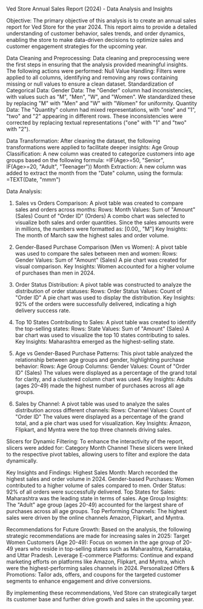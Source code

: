 Ved Store Annual Sales Report (2024) - Data Analysis and Insights

Objective:
The primary objective of this analysis is to create an annual sales report for Ved Store for the year 2024. This report aims to provide a detailed understanding of customer behavior, sales trends, and order dynamics, enabling the store to make data-driven decisions to optimize sales and customer engagement strategies for the upcoming year.

Data Cleaning and Preprocessing:
Data cleaning and preprocessing were the first steps in ensuring that the analysis provided meaningful insights. The following actions were performed:
Null Value Handling:
Filters were applied to all columns, identifying and removing any rows containing missing or null values to ensure a clean dataset.
Standardization of Categorical Data:
Gender Data: The "Gender" column had inconsistencies, with values such as "M", "Men", "W", and "Women". We standardized these by replacing "M" with "Men" and "W" with "Women" for uniformity.
Quantity Data: The "Quantity" column had mixed representations, with "one" and "1", "two" and "2" appearing in different rows. These inconsistencies were corrected by replacing textual representations ("one" with "1" and "two" with "2").

Data Transformation:
After cleaning the dataset, the following transformations were applied to facilitate deeper insights:
Age Group Classification: A new column was created to categorize customers into age groups based on the following formula:
=IF(Age>=50, "Senior", IF(Age>=20, "Adult", "Teenager"))
Month Extraction: A new column was added to extract the month from the "Date" column, using the formula:
=TEXT(Date, "mmm")

Data Analysis:
1. Sales vs Orders Comparison:
A pivot table was created to compare sales and orders across months:
Rows: Month
Values:
Sum of "Amount" (Sales)
Count of "Order ID" (Orders)
A combo chart was selected to visualize both sales and order quantities. Since the sales amounts were in millions, the numbers were formatted as:
[0.00,, "M"]
Key Insights:
The month of March saw the highest sales and order volume.

2. Gender-Based Purchase Comparison (Men vs Women):
A pivot table was used to compare the sales between men and women:
Rows: Gender
Values: Sum of "Amount" (Sales)
A pie chart was created for visual comparison.
Key Insights:
Women accounted for a higher volume of purchases than men in 2024.

3. Order Status Distribution:
A pivot table was constructed to analyze the distribution of order statuses:
Rows: Order Status
Values: Count of "Order ID"
A pie chart was used to display the distribution.
Key Insights:
92% of the orders were successfully delivered, indicating a high delivery success rate.

4. Top 10 States Contributing to Sales:
A pivot table was created to identify the top-selling states:
Rows: State
Values: Sum of "Amount" (Sales)
A bar chart was used to visualize the top 10 states contributing to sales.
Key Insights:
Maharashtra emerged as the highest-selling state.

5. Age vs Gender-Based Purchase Patterns:
This pivot table analyzed the relationship between age groups and gender, highlighting purchase behavior:
Rows: Age Group
Columns: Gender
Values: Count of "Order ID" (Sales)
The values were displayed as a percentage of the grand total for clarity, and a clustered column chart was used.
Key Insights:
Adults (ages 20-49) made the highest number of purchases across all age groups.

6. Sales by Channel:
A pivot table was used to analyze the sales distribution across different channels:
Rows: Channel
Values: Count of "Order ID"
The values were displayed as a percentage of the grand total, and a pie chart was used for visualization.
Key Insights:
Amazon, Flipkart, and Myntra were the top three channels driving sales.

Slicers for Dynamic Filtering:
To enhance the interactivity of the report, slicers were added for:
Category
Month
Channel
These slicers were linked to the respective pivot tables, allowing users to filter and explore the data dynamically.

Key Insights and Findings:
Highest Sales Month: March recorded the highest sales and order volume in 2024.
Gender-based Purchases: Women contributed to a higher volume of sales compared to men.
Order Status: 92% of all orders were successfully delivered.
Top States for Sales: Maharashtra was the leading state in terms of sales.
Age Group Insights: The "Adult" age group (ages 20-49) accounted for the largest share of purchases across all age groups.
Top Performing Channels: The highest sales were driven by the online channels Amazon, Flipkart, and Myntra.


Recommendations for Future Growth:
Based on the analysis, the following strategic recommendations are made for increasing sales in 2025:
Target Women Customers (Age 20-49): Focus on women in the age group of 20-49 years who reside in top-selling states such as Maharashtra, Karnataka, and Uttar Pradesh.
Leverage E-commerce Platforms: Continue and expand marketing efforts on platforms like Amazon, Flipkart, and Myntra, which were the highest-performing sales channels in 2024.
Personalized Offers & Promotions: Tailor ads, offers, and coupons for the targeted customer segments to enhance engagement and drive conversions.

By implementing these recommendations, Ved Store can strategically target its customer base and further drive growth and sales in the upcoming year.
